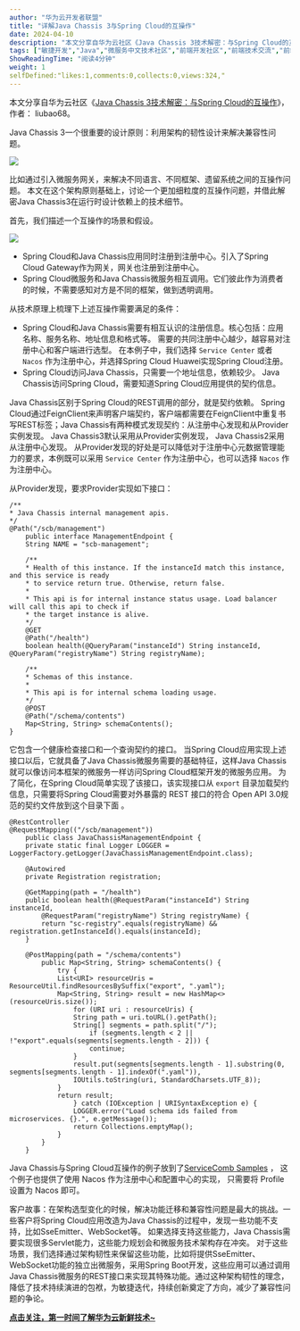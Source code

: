 ```yaml
---
author: "华为云开发者联盟"
title: "详解Java Chassis 3与Spring Cloud的互操作"
date: 2024-04-10
description: "本文分享自华为云社区《Java Chassis 3技术解密：与Spring Cloud的互操作》，本文解密了Java Chassis 3与其他RESTFul框架互操作的技术细节并提供了样例。"
tags: ["敏捷开发","Java","微服务中文技术社区","前端开发社区","前端技术交流","前端框架教程","JavaScript 学习资源","CSS 技巧与最佳实践","HTML5 最新动态","前端工程师职业发展","开源前端项目","前端技术趋势"]
ShowReadingTime: "阅读4分钟"
weight: 1
selfDefined:"likes:1,comments:0,collects:0,views:324,"
---
```

本文分享自华为云社区《[Java Chassis 3技术解密：与Spring Cloud的互操作](https://link.juejin.cn?target=https%3A%2F%2Fbbs.huaweicloud.com%2Fblogs%2F421146%3Futm_source%3Djuejin%26utm_medium%3Dbbs-ex%26utm_campaign%3Dother%26utm_content%3Dcontent "https://bbs.huaweicloud.com/blogs/421146?utm_source=juejin&utm_medium=bbs-ex&utm_campaign=other&utm_content=content")》，作者： liubao68。

Java Chassis 3一个很重要的设计原则：利用架构的韧性设计来解决兼容性问题。

![](/images/jueJin/a9d64c6bf7be485.png)

比如通过引入微服务网关，来解决不同语言、不同框架、遗留系统之间的互操作问题。 本文在这个架构原则基础上，讨论一个更加细粒度的互操作问题，并借此解密Java Chassis3在运行时设计依赖上的技术细节。

首先，我们描述一个互操作的场景和假设。

![](/images/jueJin/da6c91bf638346e.png)

*   Spring Cloud和Java Chassis应用同时注册到注册中心。引入了Spring Cloud Gateway作为网关，网关也注册到注册中心。
*   Spring Cloud微服务和Java Chassis微服务相互调用。它们彼此作为消费者的时候，不需要感知对方是不同的框架，做到透明调用。

从技术原理上梳理下上述互操作需要满足的条件：

*   Spring Cloud和Java Chassis需要有相互认识的注册信息。核心包括：应用名称、服务名称、地址信息和格式等。 需要的共同注册中心越少，越容易对注册中心和客户端进行选型。 在本例子中，我们选择 `Service Center` 或者 `Nacos` 作为注册中心，并选择Spring Cloud Huawei实现Spring Cloud注册。
*   Spring Cloud访问Java Chassis，只需要一个地址信息，依赖较少。 Java Chassis访问Spring Cloud，需要知道Spring Cloud应用提供的契约信息。

Java Chassis区别于Spring Cloud的REST调用的部分，就是契约依赖。 Spring Cloud通过FeignClient来声明客户端契约，客户端都需要在FeignClient中重复书写REST标签；Java Chassis有两种模式发现契约：从注册中心发现和从Provider实例发现。 Java Chassis3默认采用从Provider实例发现， Java Chassis2采用从注册中心发现。 从Provider发现的好处是可以降低对于注册中心元数据管理能力的要求，本例既可以采用 `Service Center` 作为注册中心，也可以选择 `Nacos` 作为注册中心。

从Provider发现，要求Provider实现如下接口：

```less
/**
* Java Chassis internal management apis.
*/
@Path("/scb/management")
    public interface ManagementEndpoint {
    String NAME = "scb-management";
    
    /**
    * Health of this instance. If the instanceId match this instance, and this service is ready
    * to service return true. Otherwise, return false.
    *
    * This api is for internal instance status usage. Load balancer will call this api to check if
    * the target instance is alive.
    */
    @GET
    @Path("/health")
    boolean health(@QueryParam("instanceId") String instanceId, @QueryParam("registryName") String registryName);
    
    /**
    * Schemas of this instance.
    *
    * This api is for internal schema loading usage.
    */
    @POST
    @Path("/schema/contents")
    Map<String, String> schemaContents();
}
```

它包含一个健康检查接口和一个查询契约的接口。 当Spring Cloud应用实现上述接口以后，它就具备了Java Chassis微服务需要的基础特征，这样Java Chassis就可以像访问本框架的微服务一样访问Spring Cloud框架开发的微服务应用。 为了简化，在Spring Cloud简单实现了该接口，该实现接口从 `export` 目录加载契约信息，只需要将Spring Cloud需要对外暴露的 REST 接口的符合 Open API 3.0规范的契约文件放到这个目录下面 。

```less
@RestController
@RequestMapping(("/scb/management"))
    public class JavaChassisManagementEndpoint {
    private static final Logger LOGGER = LoggerFactory.getLogger(JavaChassisManagementEndpoint.class);
    
    @Autowired
    private Registration registration;
    
    @GetMapping(path = "/health")
    public boolean health(@RequestParam("instanceId") String instanceId,
        @RequestParam("registryName") String registryName) {
        return "sc-registry".equals(registryName) && registration.getInstanceId().equals(instanceId);
    }
    
    @PostMapping(path = "/schema/contents")
        public Map<String, String> schemaContents() {
            try {
            List<URI> resourceUris = ResourceUtil.findResourcesBySuffix("export", ".yaml");
            Map<String, String> result = new HashMap<>(resourceUris.size());
                for (URI uri : resourceUris) {
                String path = uri.toURL().getPath();
                String[] segments = path.split("/");
                    if (segments.length < 2 || !"export".equals(segments[segments.length - 2])) {
                    continue;
                }
                result.put(segments[segments.length - 1].substring(0, segments[segments.length - 1].indexOf(".yaml")),
                IOUtils.toString(uri, StandardCharsets.UTF_8));
            }
            return result;
                } catch (IOException | URISyntaxException e) {
                LOGGER.error("Load schema ids failed from microservices. {}.", e.getMessage());
                return Collections.emptyMap();
            }
        }
    }
```

Java Chassis与Spring Cloud互操作的例子放到了[ServiceComb Samples](https://link.juejin.cn?target=https%3A%2F%2Fgithub.com%2Fapache%2Fservicecomb-samples%2Ftree%2Fmaster%2Fjava-chassis-interoprability "https://github.com/apache/servicecomb-samples/tree/master/java-chassis-interoprability") ， 这个例子也提供了使用 Nacos 作为注册中心和配置中心的实现， 只需要将 Profile 设置为 Nacos 即可。

客户故事：在架构选型变化的时候，解决功能迁移和兼容性问题是最大的挑战。一些客户将Spring Cloud应用改造为Java Chassis的过程中，发现一些功能不支持，比如SseEmitter、WebSocket等。 如果选择支持这些能力，Java Chassis需要实现很多Servlet能力，这些能力规划会和微服务技术架构存在冲突。 对于这些场景，我们选择通过架构韧性来保留这些功能，比如将提供SseEmitter、WebSocket功能的独立出微服务，采用Spring Boot开发，这些应用可以通过调用Java Chassis微服务的REST接口来实现其特殊功能。通过这种架构韧性的理念，降低了技术持续演进的包袱，为敏捷迭代，持续创新奠定了方向，减少了兼容性问题的争论。

[**点击关注，第一时间了解华为云新鲜技术~**](https://link.juejin.cn?target=https%3A%2F%2Fbbs.huaweicloud.com%2Fblogs%3Futm_source%3Djuejin%26utm_medium%3Dbbs-ex%26utm_campaign%3Dother%26utm_content%3Dcontent "https://bbs.huaweicloud.com/blogs?utm_source=juejin&utm_medium=bbs-ex&utm_campaign=other&utm_content=content")